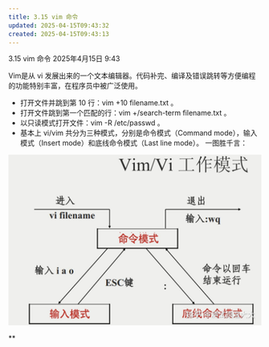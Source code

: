 ```yaml
---
title: 3.15 vim 命令
updated: 2025-04-15T09:43:32
created: 2025-04-15T09:43:13
---
```


3.15 vim 命令
2025年4月15日
9:43

Vim是从 vi 发展出来的一个文本编辑器。代码补完、编译及错误跳转等方便编程的功能特别丰富，在程序员中被广泛使用。
- 打开文件并跳到第 10 行：vim +10 filename.txt 。
- 打开文件跳到第一个匹配的行：vim +/search-term filename.txt 。
- 以只读模式打开文件：vim -R /etc/passwd 。
- 基本上 vi/vim 共分为三种模式，分别是命令模式（Command mode），输入模式（Insert mode）和底线命令模式（Last line mode）。
一图胜千言：

![image1](../../../resources/e9d7cce0610b4db1a43ed53471bd2ad4.jpg)

**
